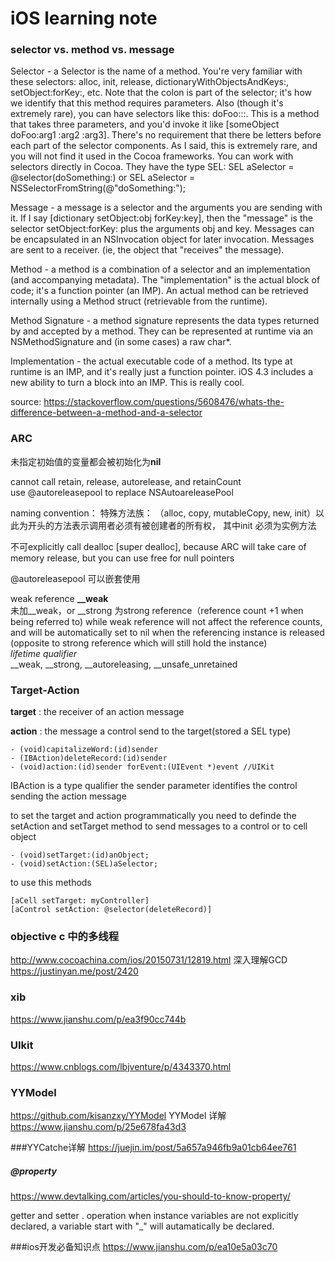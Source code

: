 # iOS learning note

### selector vs. method vs. message
Selector - a Selector is the name of a method. You're very familiar with these selectors: alloc, init, release, dictionaryWithObjectsAndKeys:, setObject:forKey:, etc. Note that the colon is part of the selector; it's how we identify that this method requires parameters. Also (though it's extremely rare), you can have selectors like this: doFoo:::. This is a method that takes three parameters, and you'd invoke it like [someObject doFoo:arg1 :arg2 :arg3]. There's no requirement that there be letters before each part of the selector components. As I said, this is extremely rare, and you will not find it used in the Cocoa frameworks. You can work with selectors directly in Cocoa. They have the type SEL:  SEL aSelector = @selector(doSomething:) or SEL aSelector = NSSelectorFromString(@"doSomething:");

Message - a message is a selector and the arguments you are sending with it. If I say [dictionary setObject:obj forKey:key], then the "message" is the selector setObject:forKey: plus the arguments obj and key. Messages can be encapsulated in an NSInvocation object for later invocation. Messages are sent to a receiver. (ie, the object that "receives" the message).

Method - a method is a combination of a selector and an implementation (and accompanying metadata). The "implementation" is the actual block of code; it's a function pointer (an IMP). An actual method can be retrieved internally using a Method struct (retrievable from the runtime).

Method Signature - a method signature represents the data types returned by and accepted by a method. They can be represented at runtime via an NSMethodSignature and (in some cases) a raw char*.

Implementation - the actual executable code of a method. Its type at runtime is an IMP, and it's really just a function pointer. iOS 4.3 includes a new ability to turn a block into an IMP. This is really cool.

source: https://stackoverflow.com/questions/5608476/whats-the-difference-between-a-method-and-a-selector



### ARC
未指定初始值的变量都会被初始化为**nil**<br>

cannot call retain, release, autorelease, and retainCount<br>
use @autoreleasepool to replace NSAutoareleasePool

naming convention： 特殊方法族： （alloc, copy, mutableCopy, new, init）以此为开头的方法表示调用者必须有被创建者的所有权， 其中init 必须为实例方法<br>

不可explicitly call dealloc [super dealloc], because ARC will take care of memory release, but you can use free for
null pointers

@autoreleasepool 可以嵌套使用

weak reference **__weak**<br>
未加__weak，or __strong 为strong reference（reference count +1 when being referred to)
while weak reference will not affect the reference counts, and will be automatically set to nil when the referencing instance is released (opposite to strong reference which will still hold the instance)<br>
*lifetime qualifier*<br>
__weak, __strong, __autoreleasing, __unsafe_unretained


### Target-Action
**target** : the receiver of an action message

**action** : the message a control send to the target(stored a SEL type)

```
- (void)capitalizeWord:(id)sender
- (IBAction)deleteRecord:(id)sender
- (void)action:(id)sender forEvent:(UIEvent *)event //UIKit
 ```
IBAction is a type qualifier 
the sender parameter identifies the control sending the action message 

to set the target and action programmatically
you need to definde the setAction and setTarget method to send messages to a control or to cell object
```
- (void)setTarget:(id)anObject;
- (void)setAction:(SEL)aSelector;
```
to use this methods
```
[aCell setTarget: myController]
[aControl setAction: @selector(deleteRecord)]
```





### objective c 中的多线程

http://www.cocoachina.com/ios/20150731/12819.html
深入理解GCD
https://justinyan.me/post/2420




### xib<br>
https://www.jianshu.com/p/ea3f90cc744b <br>

### UIkit
https://www.cnblogs.com/lbjventure/p/4343370.html

### YYModel
https://github.com/kisanzxy/YYModel
YYModel 详解
https://www.jianshu.com/p/25e678fa43d3

###YYCatche详解
https://juejin.im/post/5a657a946fb9a01cb64ee761


##### @property
https://www.devtalking.com/articles/you-should-to-know-property/


getter and setter . operation
when instance variables are not explicitly declared, a variable start with "_" will autamatically be declared.

###ios开发必备知识点
https://www.jianshu.com/p/ea10e5a03c70


